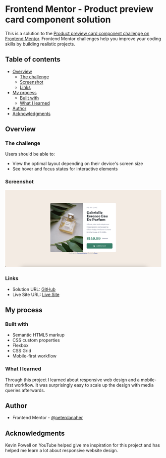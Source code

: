 # Frontend Mentor - Product preview card component solution

This is a solution to the [Product preview card component challenge on Frontend Mentor](https://www.frontendmentor.io/challenges/product-preview-card-component-GO7UmttRfa). Frontend Mentor challenges help you improve your coding skills by building realistic projects. 


## Table of contents

- [Overview](#overview)
  - [The challenge](#the-challenge)
  - [Screenshot](#screenshot)
  - [Links](#links)
- [My process](#my-process)
  - [Built with](#built-with)
  - [What I learned](#what-i-learned)
- [Author](#author)
- [Acknowledgments](#acknowledgments)


## Overview

### The challenge

Users should be able to:

- View the optimal layout depending on their device's screen size
- See hover and focus states for interactive elements


### Screenshot

![](./screenshot.jpg)


### Links

- Solution URL: [GitHub](https://your-solution-url.com)
- Live Site URL: [Live Site](https://your-live-site-url.com)


## My process

### Built with

- Semantic HTML5 markup
- CSS custom properties
- Flexbox
- CSS Grid
- Mobile-first workflow

### What I learned

Through this project I learned about responsive web design and a mobile-first workflow. It was surprisingly easy to scale up the design with media queries afterwards.


## Author

- Frontend Mentor - [@peterdanaher](https://www.frontendmentor.io/profile/peterdanaher)


## Acknowledgments

Kevin Powell on YouTube helped give me inspiration for this project and has helped me learn a lot about responsive website design.
